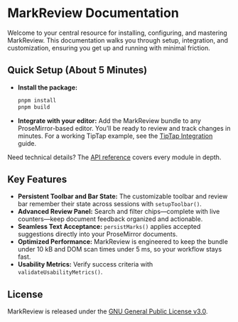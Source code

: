 # MarkReview Documentation

Welcome to your central resource for installing, configuring, and mastering MarkReview. This documentation walks you through setup, integration, and customization, ensuring you get up and running with minimal friction.

## Quick Setup (About 5 Minutes)

- **Install the package:**

  ```bash
  pnpm install
  pnpm build
  ```

- **Integrate with your editor:**
  Add the MarkReview bundle to any ProseMirror-based editor. You’ll be ready to review and track changes in minutes. For a working TipTap example, see the [TipTap Integration](tiptap.md) guide.

Need technical details? The [API reference](api/index.md) covers every module in depth.

## Key Features

- **Persistent Toolbar and Bar State:**
  The customizable toolbar and review bar remember their state across sessions with `setupToolbar()`.
- **Advanced Review Panel:**
  Search and filter chips—complete with live counters—keep document feedback organized and actionable.
- **Seamless Text Acceptance:**
  `persistMarks()` applies accepted suggestions directly into your ProseMirror documents.
- **Optimized Performance:**
  MarkReview is engineered to keep the bundle under 10 kB and DOM scan times under 5 ms, so your workflow stays fast.
- **Usability Metrics:**
  Verify success criteria with `validateUsabilityMetrics()`.

## License

MarkReview is released under the [GNU General Public License v3.0](../LICENSE).
